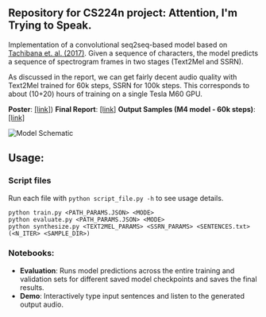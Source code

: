## Repository for CS224n project: Attention, I'm Trying to Speak. 

Implementation of a convolutional seq2seq-based model based on [Tachibana et. al. (2017)](https://arxiv.org/abs/1710.08969). 
Given a sequence of characters, the model predicts a sequence of spectrogram frames in two stages (Text2Mel and SSRN). 

As discussed in the report, we can get fairly decent audio quality with Text2Mel trained for 60k steps, SSRN for 100k steps. This corresponds to about (10+20) hours of training on a single Tesla M60 GPU. 

**Poster**: [[link]](https://akashmjn.github.io/cs224n/cs224n-final-poster.pdf))
**Final Report**: [[link]](https://akashmjn.github.io/cs224n/cs224n-final-project-report.pdf)
**Output Samples (M4 model - 60k steps)**: [[link]](https://soundcloud.com/akashmjn/sets/m4-tuned-model)

![Model Schematic](https://raw.githubusercontent.com/akashmjn/cs224n-gpu-that-talks/master/reports/model-schematic.png)

## Usage:

### Script files

Run each file with `python script_file.py -h` to see usage details. 

```
python train.py <PATH_PARAMS.JSON> <MODE>
python evaluate.py <PATH_PARAMS.JSON> <MODE> 
python synthesize.py <TEXT2MEL_PARAMS> <SSRN_PARAMS> <SENTENCES.txt> (<N_ITER> <SAMPLE_DIR>)
```

### Notebooks:

*   **Evaluation**: Runs model predictions across the entire training and validation sets for different saved model checkpoints and saves the final results. 
*   **Demo**: Interactively type input sentences and listen to the generated output audio. 
